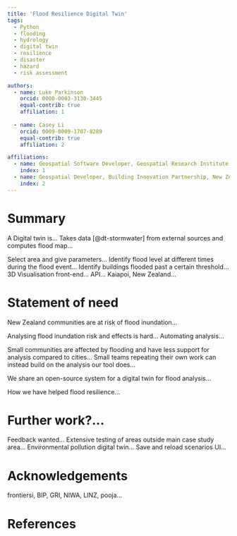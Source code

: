 ```yaml
---
title: 'Flood Resilience Digital Twin'
tags:
  - Python
  - flooding
  - hydrology
  - digital twin
  - resilience
  - disaster
  - hazard
  - risk assessment

authors:
  - name: Luke Parkinson
    orcid: 0000-0003-3130-3445
    equal-contrib: true 
    affiliation: 1
    
  - name: Casey Li
    orcid: 0009-0009-1707-8289
    equal-contrib: true 
    affiliation: 2

affiliations:
  - name: Geospatial Software Developer, Geospatial Research Institute | Toi Hangarau, New Zealand
    index: 1
  - name: Geospatial Developer, Building Innovation Partnership, New Zealand
    index: 2
---
```


# Summary
A Digital twin is...
Takes data [@dt-stormwater] from external sources and computes flood map...

Select area and give parameters...
Identify flood level at different times during the flood event...
Identify buildings flooded past a certain threshold...
3D Visualisation front-end...
API...
Kaiapoi, New Zealand...

# Statement of need
New Zealand communities are at risk of flood inundation...

Analysing flood inundation risk and effects is hard...
Automating analysis...

Small communities are affected by flooding and have less support for analysis compared to cities...
Small teams repeating their own work can instead build on the analysis our tool does...



We share an open-source system for a digital twin for flood analysis...

How we have helped flood resilience...

# Further work?...
Feedback wanted...
Extensive testing of areas outside main case study area...
Environmental pollution digital twin...
Save and reload scenarios UI...


# Acknowledgements
frontiersi, BIP, GRI, NIWA, LINZ, pooja...


# References
